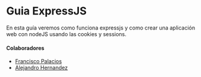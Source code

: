 Guia ExpressJS
===

En esta guía veremos como funciona expressjs y como crear una aplicación web con nodeJS usando las cookies y sessions.

#### Colaboradores
- [Francisco Palacios](http://franjpr.github.io)
- [Alejandro Hernandez](http://alehdezp.github.io)
